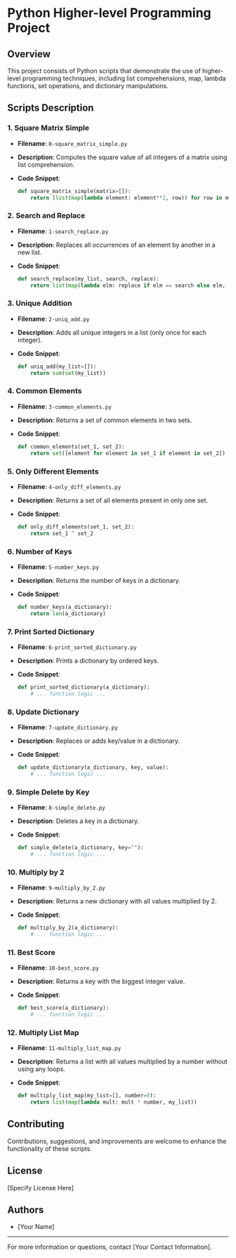 
# Python Higher-level Programming Project

## Overview

This project consists of Python scripts that demonstrate the use of higher-level programming techniques, including list comprehensions, map, lambda functions, set operations, and dictionary manipulations.

## Scripts Description

### 1. Square Matrix Simple

- **Filename**: `0-square_matrix_simple.py`
- **Description**: Computes the square value of all integers of a matrix using list comprehension.
- **Code Snippet**:

  ```python
  def square_matrix_simple(matrix=[]):
      return [list(map(lambda element: element**2, row)) for row in matrix]
  ```

### 2. Search and Replace

- **Filename**: `1-search_replace.py`
- **Description**: Replaces all occurrences of an element by another in a new list.
- **Code Snippet**:

  ```python
  def search_replace(my_list, search, replace):
      return list(map(lambda elm: replace if elm == search else elm, my_list))
  ```

### 3. Unique Addition

- **Filename**: `2-uniq_add.py`
- **Description**: Adds all unique integers in a list (only once for each integer).
- **Code Snippet**:

  ```python
  def uniq_add(my_list=[]):
      return sum(set(my_list))
  ```

### 4. Common Elements

- **Filename**: `3-common_elements.py`
- **Description**: Returns a set of common elements in two sets.
- **Code Snippet**:

  ```python
  def common_elements(set_1, set_2):
      return set([element for element in set_1 if element in set_2])
  ```

### 5. Only Different Elements

- **Filename**: `4-only_diff_elements.py`
- **Description**: Returns a set of all elements present in only one set.
- **Code Snippet**:

  ```python
  def only_diff_elements(set_1, set_2):
      return set_1 ^ set_2
  ```

### 6. Number of Keys

- **Filename**: `5-number_keys.py`
- **Description**: Returns the number of keys in a dictionary.
- **Code Snippet**:

  ```python
  def number_keys(a_dictionary):
      return len(a_dictionary)
  ```

### 7. Print Sorted Dictionary

- **Filename**: `6-print_sorted_dictionary.py`
- **Description**: Prints a dictionary by ordered keys.
- **Code Snippet**:

  ```python
  def print_sorted_dictionary(a_dictionary):
      # ... function logic ...
  ```

### 8. Update Dictionary

- **Filename**: `7-update_dictionary.py`
- **Description**: Replaces or adds key/value in a dictionary.
- **Code Snippet**:

  ```python
  def update_dictionary(a_dictionary, key, value):
      # ... function logic ...
  ```

### 9. Simple Delete by Key

- **Filename**: `8-simple_delete.py`
- **Description**: Deletes a key in a dictionary.
- **Code Snippet**:

  ```python
  def simple_delete(a_dictionary, key=""):
      # ... function logic ...
  ```

### 10. Multiply by 2

- **Filename**: `9-multiply_by_2.py`
- **Description**: Returns a new dictionary with all values multiplied by 2.
- **Code Snippet**:

  ```python
  def multiply_by_2(a_dictionary):
      # ... function logic ...
  ```

### 11. Best Score

- **Filename**: `10-best_score.py`
- **Description**: Returns a key with the biggest integer value.
- **Code Snippet**:

  ```python
  def best_score(a_dictionary):
      # ... function logic ...
  ```

### 12. Multiply List Map

- **Filename**: `11-multiply_list_map.py`
- **Description**: Returns a list with all values multiplied by a number without using any loops.
- **Code Snippet**:

  ```python
  def multiply_list_map(my_list=[], number=0):
      return list(map(lambda mult: mult * number, my_list))
  ```

## Contributing

Contributions, suggestions, and improvements are welcome to enhance the functionality of these scripts.

## License

[Specify License Here]

## Authors

- [Your Name]

---
For more information or questions, contact [Your Contact Information].
